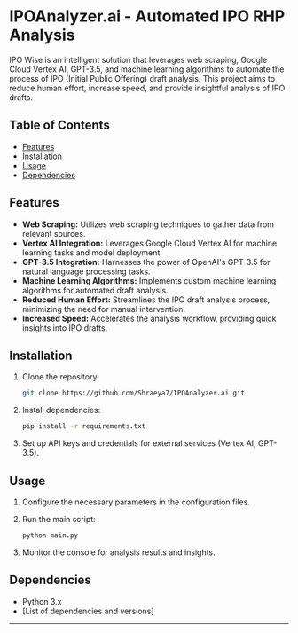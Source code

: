 # IPOAnalyzer.ai - Automated IPO RHP Analysis


IPO Wise is an intelligent solution that leverages web scraping, Google Cloud Vertex AI, GPT-3.5, and machine learning algorithms to automate the process of IPO (Initial Public Offering) draft analysis. This project aims to reduce human effort, increase speed, and provide insightful analysis of IPO drafts.

## Table of Contents
- [Features](#features)
- [Installation](#installation)
- [Usage](#usage)
- [Dependencies](#dependencies)


## Features

- **Web Scraping:** Utilizes web scraping techniques to gather data from relevant sources.
- **Vertex AI Integration:** Leverages Google Cloud Vertex AI for machine learning tasks and model deployment.
- **GPT-3.5 Integration:** Harnesses the power of OpenAI's GPT-3.5 for natural language processing tasks.
- **Machine Learning Algorithms:** Implements custom machine learning algorithms for automated draft analysis.
- **Reduced Human Effort:** Streamlines the IPO draft analysis process, minimizing the need for manual intervention.
- **Increased Speed:** Accelerates the analysis workflow, providing quick insights into IPO drafts.

## Installation

1. Clone the repository:
    ```bash
    git clone https://github.com/Shraeya7/IPOAnalyzer.ai.git
    ```

2. Install dependencies:
    ```bash
    pip install -r requirements.txt
    ```

3. Set up API keys and credentials for external services (Vertex AI, GPT-3.5).

## Usage

1. Configure the necessary parameters in the configuration files.
2. Run the main script:
    ```bash
    python main.py
    ```

3. Monitor the console for analysis results and insights.

## Dependencies

- Python 3.x
- [List of dependencies and versions]



---


